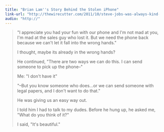 ```yaml
---
title: "Brian Lam''s Story Behind the Stolen iPhone"
link-url: "http://thewirecutter.com/2011/10/steve-jobs-was-always-kind-to-me-or-regrets-of-an-asshole/"
audio: "http://"
---
```

<blockquote><p>"I appreciate you had your fun with our phone and I'm not mad at you, I'm mad at the sales guy who lost it. But we need the phone back because we can't let it fall into the wrong hands."</p>
<p>I thought, maybe its already in the wrong hands?</p>
<p>He continued, "There are two ways we can do this. I can send someone to pick up the phone–"</p>
<p>Me: "I don't have it"</p>
<p>"–But you know someone who does…or we can send someone with legal papers, and I don't want to do that."</p>
<p>He was giving us an easy way out.</p>
<p>I told him I had to talk to my dudes. Before he hung up, he asked me, "What do you think of it?"</p>
<p>I said, "It's beautiful."
</p></blockquote>
